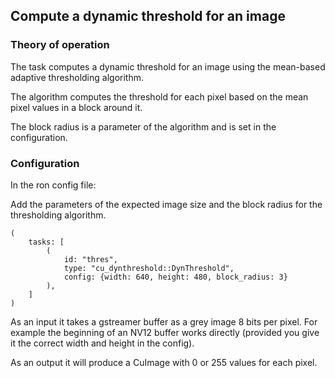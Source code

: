 ## Compute a dynamic threshold for an image

### Theory of operation

The task computes a dynamic threshold for an image using the mean-based adaptive thresholding algorithm.

The algorithm computes the threshold for each pixel based on the mean pixel values in a
block around it.

The block radius is a parameter of the algorithm and is set in the configuration.

### Configuration

In the ron config file:

Add the parameters of the expected image size and the block radius for the thresholding algorithm.

```RON
(
    tasks: [
        (
            id: "thres",
            type: "cu_dynthreshold::DynThreshold",
            config: {width: 640, height: 480, block_radius: 3}
        ),
    ]
)

```

As an input it takes a gstreamer buffer as a grey image 8 bits per pixel.
For example the beginning of an NV12 buffer works directly (provided you give it the correct width and height in the
config).

As an output it will produce a CuImage with 0 or 255 values for each pixel.
